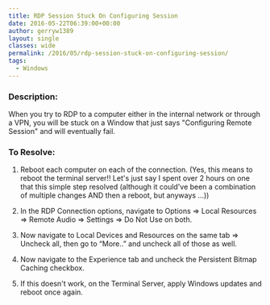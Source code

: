 ```yaml
---
title: RDP Session Stuck On Configuring Session
date: 2016-05-22T06:39:00+00:00
author: gerryw1389
layout: single
classes: wide
permalink: /2016/05/rdp-session-stuck-on-configuring-session/
tags:
  - Windows
---
```

<!--more-->

### Description:

When you try to RDP to a computer either in the internal network or through a VPN, you will be stuck on a Window that just says "Configuring Remote Session" and will eventually fail.

### To Resolve:

1. Reboot each computer on each of the connection. (Yes, this means to reboot the terminal server!! Let's just say I spent over 2 hours on one that this simple step resolved (although it could've been a combination of multiple changes AND then a reboot, but anyways ...))

2. In the RDP Connection options, navigate to Options => Local Resources => Remote Audio => Settings => Do Not Use on both.

3. Now navigate to Local Devices and Resources on the same tab => Uncheck all, then go to &#8220;More..&#8221; and uncheck all of those as well.

4. Now navigate to the Experience tab and uncheck the Persistent Bitmap Caching checkbox.

5. If this doesn't work, on the Terminal Server, apply Windows updates and reboot once again.